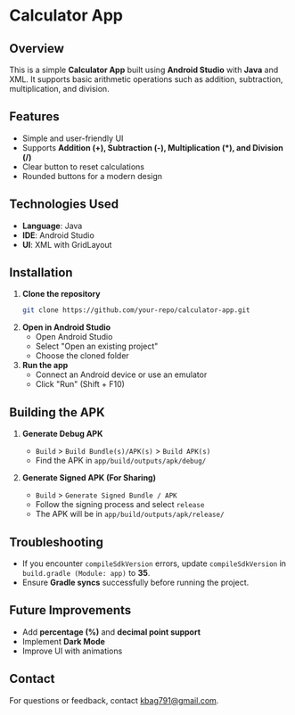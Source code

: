 # Calculator App

## Overview
This is a simple **Calculator App** built using **Android Studio** with **Java** and XML. It supports basic arithmetic operations such as addition, subtraction, multiplication, and division.

## Features
- Simple and user-friendly UI
- Supports **Addition (+), Subtraction (-), Multiplication (*), and Division (/)**
- Clear button to reset calculations
- Rounded buttons for a modern design

## Technologies Used
- **Language**: Java
- **IDE**: Android Studio
- **UI**: XML with GridLayout

## Installation
1. **Clone the repository**
   ```sh
   git clone https://github.com/your-repo/calculator-app.git
   ```
2. **Open in Android Studio**
   - Open Android Studio
   - Select "Open an existing project"
   - Choose the cloned folder
3. **Run the app**
   - Connect an Android device or use an emulator
   - Click "Run" (Shift + F10)

## Building the APK
1. **Generate Debug APK**
   - `Build` > `Build Bundle(s)/APK(s)` > `Build APK(s)`
   - Find the APK in `app/build/outputs/apk/debug/`

2. **Generate Signed APK (For Sharing)**
   - `Build` > `Generate Signed Bundle / APK`
   - Follow the signing process and select `release`
   - The APK will be in `app/build/outputs/apk/release/`

## Troubleshooting
- If you encounter `compileSdkVersion` errors, update `compileSdkVersion` in `build.gradle (Module: app)` to **35**.
- Ensure **Gradle syncs** successfully before running the project.

## Future Improvements
- Add **percentage (%)** and **decimal point support**
- Implement **Dark Mode**
- Improve UI with animations

## Contact
For questions or feedback, contact kbag791@gmail.com.

